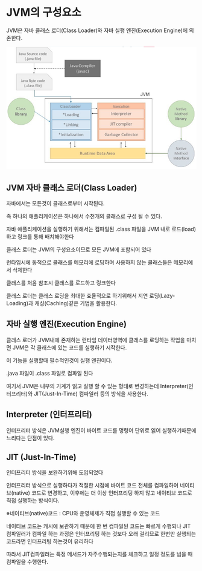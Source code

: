 # JVM의 구성요소

JVM은 자바 클래스 로더(Class Loader)와 자바 실행 엔진(Execution Engine)에 의존한다.

<img src="JVM2.png">



## JVM 자바 클래스 로더(Class Loader)

자바에서는 모든것이 클래스로부터 시작된다.

즉 하나의 애플리케이션은 하나에서 수천개의 클래스로 구성 될 수 있다.

자바 애플리케이션을 실행하기 위해서는 컴파일된 .class 파일을 JVM 내로 로드(load)하고 링크를 통해 배치해야한다

클래스 로더는 JVM의 구성요소이므로 모든 JVM에 포함되어 있다

런타임시에 동적으로 클래스를 메모리에 로딩하며 사용하지 않는 클래스들은 메모리에서 삭제한다

클래스를 처음 참조시 클래스를 로드하고 링크한다

클래스 로더는 클래스 로딩을 최대한 효율적으로 하기위해서 지연 로딩(Lazy-Loading)과 캐싱(Caching)같은 기법을 활용한다.

## 자바 실행 엔진(Execution Engine)

클래스 로더가 JVM내에 존재하는 런타임 데이터영역에 클래스를 로딩하는 작업을 마치면 JVM은 각 클래스에 있는 코드를 실행하기 시작한다.

이 기능을 실행할때 필수적인것이 실행 엔진이다.

.java 파일이 .class 파일로 컴파일 된다

여기서 JVM은 내부의 기계가 읽고 실행 할 수 있는 형태로 변경하는데 Interpreter(인터프리터)와 JIT(Just-In-Time) 컴파일러 등의 방식을 사용한다.

## Interpreter (인터프리터)

인터프리터 방식은 JVM실행 엔진이 바이트 코드를 명령어 단위로 읽어 실행하기때문에 느리다는 단점이 있다.

## JIT (Just-In-Time)

인터프리터 방식을 보완하기위해 도입되었다

인터프리터 방식으로 실행하다가 적절한 시점에 바이트 코드 전체를 컴파일하여 네이티브(native) 코드로 변경하고, 
이후에는 더 이상 인터프리팅 하지 않고 네이티브 코드로 직접 실행하는 방식이다.

※네이티브(native)코드 : CPU와 운영체제가 직접 실행할 수 있는 코드

네이티브 코드는 캐시에 보관하기 때문에 한 번 컴파일된 코드는 빠르게 수행되나 JIT 컴파일러가 컴파일 하는 과정은 인터프리팅 하는 것보다 오래 걸리므로 한번만 실행되는 코드라면 인터프리팅 하는것이 유리하다

따라서 JIT컴파일러는 특정 메서드가 자주수행되는지를 체크하고 일정 정도를 넘을 때 컴파일을 수행한다.